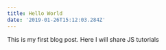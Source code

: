 ```yaml
---
title: Hello World
date: '2019-01-26T15:12:03.284Z'
---
```


This is my first blog post. Here I will share JS tutorials
